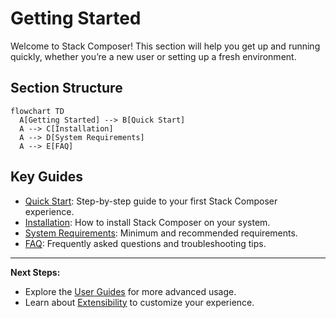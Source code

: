 # Getting Started

Welcome to Stack Composer! This section will help you get up and running quickly, whether you’re a new user or setting up a fresh environment.

## Section Structure

```mermaid
flowchart TD
  A[Getting Started] --> B[Quick Start]
  A --> C[Installation]
  A --> D[System Requirements]
  A --> E[FAQ]
```

## Key Guides

- [Quick Start](./quickstart.md): Step-by-step guide to your first Stack Composer experience.
- [Installation](../installation.md): How to install Stack Composer on your system.
- [System Requirements](./system-requirements.md): Minimum and recommended requirements.
- [FAQ](../reference/faq.md): Frequently asked questions and troubleshooting tips.

---

**Next Steps:**

- Explore the [User Guides](../configuration.md) for more advanced usage.
- Learn about [Extensibility](../plugin-sdk/README.md) to customize your experience.
